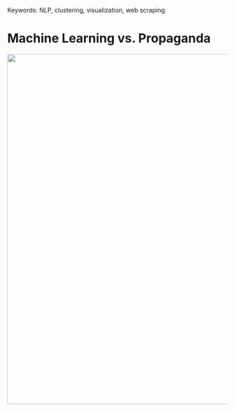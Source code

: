 Keywords: NLP, clustering, visualization, web scraping

# Machine Learning vs. Propaganda

<img src="https://gingerparrot.co.uk/wp/wp-content/uploads/2018/06/group-of-redheads.jpeg" width="800"> 
